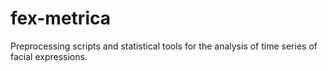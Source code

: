 fex-metrica
===========

Preprocessing scripts and statistical tools for the analysis of time series of facial expressions.
